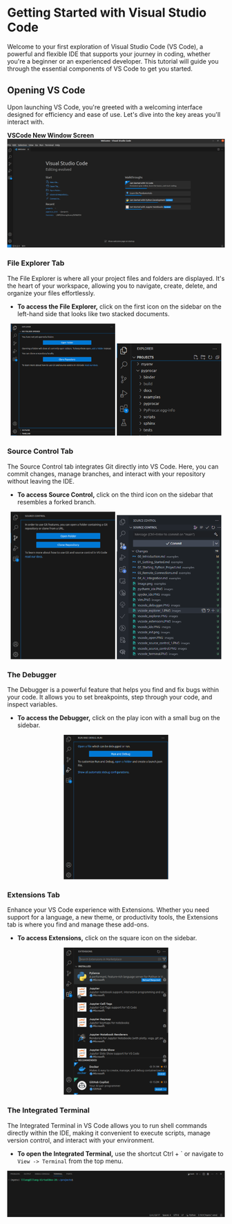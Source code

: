 
# Getting Started with Visual Studio Code

Welcome to your first exploration of Visual Studio Code (VS Code), a powerful and flexible IDE that supports your journey in coding, whether you're a beginner or an experienced developer. This tutorial will guide you through the essential components of VS Code to get you started.

## Opening VS Code

Upon launching VS Code, you're greeted with a welcoming interface designed for efficiency and ease of use. Let's dive into the key areas you'll interact with.

**VSCode New Window Screen**
![Alt text](/images/vscode_init.PNG)


### File Explorer Tab

The File Explorer is where all your project files and folders are displayed. It's the heart of your workspace, allowing you to navigate, create, delete, and organize your files effortlessly.

- **To access the File Explorer,** click on the first icon on the sidebar on the left-hand side that looks like two stacked documents.


<p align="center">
  <img src="/images/vscode_explorer.PNG" alt="Explorer Init screen" style="width: 48%;"/>
  <img src="/images/vscode_explorer_1.PNG" alt="Explorer for a project" style="width: 48%;"/>
</p>

### Source Control Tab

The Source Control tab integrates Git directly into VS Code. Here, you can commit changes, manage branches, and interact with your repository without leaving the IDE.

- **To access Source Control,** click on the third icon on the sidebar that resembles a forked branch.



<p align="center">
  <img src="/images/vscode_source_control.PNG" alt="Source Control Init screen" style="width: 48%;"/>
  <img src="/images/vscode_source_control_1.PNG" alt="Source Control for a project" style="width: 48%;"/>
</p>

### The Debugger


The Debugger is a powerful feature that helps you find and fix bugs within your code. It allows you to set breakpoints, step through your code, and inspect variables.

- **To access the Debugger,** click on the play icon with a small bug on the sidebar.


<p align="center">
  <img src="/images/vscode_debugger.PNG" alt="Debugger Init screen" style="width: 48%;"/>
</p>

### Extensions Tab



Enhance your VS Code experience with Extensions. Whether you need support for a language, a new theme, or productivity tools, the Extensions tab is where you find and manage these add-ons.

- **To access Extensions,** click on the square icon on the sidebar.


<p align="center">
  <img src="/images/vscode_extensions.PNG" alt="Extensions Init screen" style="width: 48%;"/>
</p>


### The Integrated Terminal


The Integrated Terminal in VS Code allows you to run shell commands directly within the IDE, making it convenient to execute scripts, manage version control, and interact with your environment.

- **To open the Integrated Terminal,** use the shortcut Ctrl + \` or navigate to `View -> Terminal` from the top menu.

![Alt text](/images/vscode_terminal.PNG)
